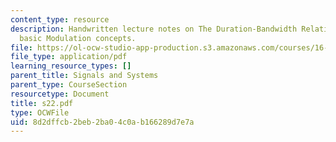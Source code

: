 ```yaml
---
content_type: resource
description: Handwritten lecture notes on The Duration-Bandwidth Relations involving
  basic Modulation concepts.
file: https://ol-ocw-studio-app-production.s3.amazonaws.com/courses/16-01-unified-engineering-i-ii-iii-iv-fall-2005-spring-2006/8d2dffcb2beb2ba04c0ab166289d7e7a_s22.pdf
file_type: application/pdf
learning_resource_types: []
parent_title: Signals and Systems
parent_type: CourseSection
resourcetype: Document
title: s22.pdf
type: OCWFile
uid: 8d2dffcb-2beb-2ba0-4c0a-b166289d7e7a
---
```

